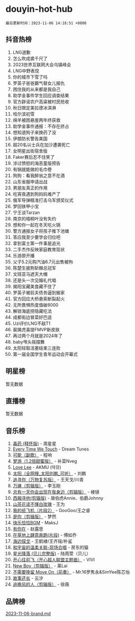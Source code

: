 # douyin-hot-hub

`最后更新时间：2023-11-06 14:18:51 +0800`

## 抖音热榜

1. LNG道歉
1. 怎么吹成裘千尺了
1. 2023世界互联网大会乌镇峰会
1. LNG中野表现
1. 你的城市下雪了吗
1. 罗英子爸爸霸气替女儿报仇
1. 困住我的从来都是我自己
1. 助学金事件学生回应调查结果
1. 官方辟谣农户高粱被村民抢收
1. 秋日限定美拉德冰淇淋
1. 哈尔滨初雪
1. 绵羊被困悬崖两年终获救
1. 助学金事件通报：不存在挤占
1. 想知道狗子来换药了没
1. 伊朗防长警告美国
1. 超20名以士兵在加沙遭袭死亡
1. 女明星出街宿舍版
1. Faker赛后忍不住笑了
1. 涉过愤怒的海恶童版预告
1. 有锅就能做的毛巾卷
1. 狗狗：看我醉翁之意不在酒
1. 山东省服申请出战
1. 男朋友真正的作用
1. 吃宵夜遇到狗妈妈难产了
1. 俄军导弹精准打击乌军颁奖仪式
1. 梦回铁甲小宝
1. 宁王谈Tarzan
1. 南京的梧桐叶没有失约
1. 想和你一起在冬天吃火锅
1. 警方通报女子将孩子推下池塘
1. 答应我至少要学会归位吧
1. 拿到富士第一件事是追光
1. 二手杰作反映家庭教育现状
1. 乐游原开播
1. 父子5.2元购汽油6.7元出售被拘
1. 陈楚生披荆斩棘总冠军
1. 文班亚马遮天大帽
1. 还是头一次见婚礼代唱
1. 揭阳宝藏美食藏不住了
1. 罗英子被前夫债务逼到搬家
1. 官方回应大桥悬索断裂起火
1. 无所畏惧热度值破8000
1. 解锁海底捞隐藏吃法
1. 成都街边冒菜好巴适
1. Uzi评价LNG不敌T1
1. 裴擒虎喜提FMVP新皮肤
1. 再过两个月就是2024年了
1. baby甩头摇摆舞
1. 太阳轻取活塞结束三连败
1. 第一届全国学生青年运动会开幕式

## 明星榜

暂无数据

## 直播榜

暂无数据

## 音乐榜

1. [毒药 (释怀版)](https://sf6-cdn-tos.douyinstatic.com/obj/tos-cn-ve-2774/oYILMEAzspdZBIzy4frJNB8ZHPHWAhiwowd4Ad) - 周星星
1. [Every Time We Touch](https://sf3-cdn-tos.douyinstatic.com/obj/tos-cn-ve-2774/ogN6lUKQeBBfEVhIOMikG1CcJjugxk1tztZyhP) - Dream Tunes
1. [可能（副歌）](https://sf6-cdn-tos.douyinstatic.com/obj/tos-cn-ve-2774/cde1731888894259b333569393c2fb51) - 程响
1. [梦游（1.2倍甜蜜版）](https://sf3-cdn-tos.douyinstatic.com/obj/tos-cn-ve-2774/o4gyAUm8hwufoEABmwVIiQtHsFuGzAEEWtNMzo) - 补菜Nveg
1. [Love Lee](https://sf3-cdn-tos.douyinstatic.com/obj/tos-cn-ve-2774/o05GbkJGbCBTdDnMtB0fwOYgkeZp23vrWQDQBS) - AKMU (악뮤)
1. [太阳（全网搜_太阳刘鹏_可听）](https://sf3-cdn-tos.douyinstatic.com/obj/tos-cn-ve-2774/ogWbyIQnlBFImVbeDocRdCIYtBHlbJXgfZMvgz) - 刘鹏
1. [追寻你（万物复苏版）](https://sf6-cdn-tos.douyinstatic.com/obj/tos-cn-ve-2774/oYeAZJsbjIDit9APmBg8u6uDUQnHmoCf3gbo74) - 王天戈/川青
1. [万疆（剪辑版）](https://sf3-cdn-tos.douyinstatic.com/obj/tos-cn-ve-2774/ooG7oVgFlDTelKCjCsTTobQvbdtj1BBQXnfZd8) - 李玉刚
1. [总有一天你会出现在我身边（剪辑版）](https://sf3-cdn-tos.douyinstatic.com/obj/tos-cn-ve-2774/oMLsHwhWW7CYoAhoWB9EXUQIzNBsfAJxpAoxCU) - 棱镜
1. [西厢寻他(剪辑版)](https://sf3-cdn-tos.douyinstatic.com/obj/tos-cn-ve-2774/oUsAVfAQKlRNxEv5qxvIB8o5qmIWUcXbzJKJhw) - 唐伯虎Annie、伯爵Johnny
1. [山茶花读不懂白玫瑰](https://sf3-cdn-tos.douyinstatic.com/obj/tos-cn-ve-2774/osfn8B7DktrRHEPJgPCfDbw7QDQEkwC16BxZg9) - 王为
1. [我的纸飞机（片段2）](https://sf3-cdn-tos.douyinstatic.com/obj/tos-cn-ve-2774/oM2ZrKcg2CD5AeRB2gkeXOFB1IxAGJdZPazYHf) - GooGoo/王之睿
1. [是你（剪辑版）](https://sf6-cdn-tos.douyinstatic.com/obj/tos-cn-ve-2774/46019dae783c4c969944217fe1cfafc4) - 梦然
1. [快乐恰恰BGM](https://sf6-cdn-tos.douyinstatic.com/obj/tos-cn-ve-2774/07b173ca7d2f40f3ba0b97ac7fa3a44a) - MaksJ
1. [有你在](https://sf6-cdn-tos.douyinstatic.com/obj/tos-cn-ve-2774/o8zImmNsI8B0yfAW5FKAB1oBhkMAlIrwsZEi1V) - 赵露思
1. [在草地上肆意奔跑(片段)](https://sf3-cdn-tos.douyinstatic.com/obj/tos-cn-ve-2774/8831d494742f45dabdfa8adb8b817259) - 傅如乔
1. [海边探戈](https://sf6-cdn-tos.douyinstatic.com/obj/tos-cn-ve-2774/os9gE0VQCGqt6VQkZDyBBYvfSDY0QFe3vVmubn) - 王鹤棣/王齐铭/朴鲨
1. [和宇宙的温柔关联-现场合唱](https://sf3-cdn-tos.douyinstatic.com/obj/tos-cn-ve-2774/o0hONGDYQBgk0e5bqDeQOonVmncA6tC2nBwZLT) - 房东的猫
1. [星光降落 (贝儿完整版)](https://sf3-cdn-tos.douyinstatic.com/obj/tos-cn-ve-2774/okwB9hAwyAtsFFkFBzAX1hOOfQuIoMNs0W2Mwr) - 陆雨萱（贝儿）
1. [开心往前飞（开心超人联盟主题曲）](https://sf6-cdn-tos.douyinstatic.com/obj/tos-cn-ve-2774/9d8fb7c82cf1421fb93a9fe925275e0a) - VIVI
1. [New Boy（剪辑版）](https://sf3-cdn-tos.douyinstatic.com/obj/tos-cn-ve-2774/oAozkaGFcPxBerw7nBQfYf8z6CgCZAblDka2cl) - 莱Lai
1. [不需要挽留 Move On（前奏）](https://sf6-cdn-tos.douyinstatic.com/obj/tos-cn-ve-2774/ooCBhgCCkF4nExzQL9WZSUbitfA8IsDkgQIYhe) - Mr.16罗隽永&SimYee陈芯怡
1. [故事还长](https://sf3-cdn-tos.douyinstatic.com/obj/tos-cn-ve-2774/30a26758c8594f0ab81ac675c33ee2c5) - 云汐
1. [追晚风的人（剪辑版）](https://sf6-cdn-tos.douyinstatic.com/obj/tos-cn-ve-2774/560835060af84ac29cd5c12e2a98f7eb) - 徐薇

## 品牌榜

[2023-11-06-brand.md](2023-11-06-brand.md)
